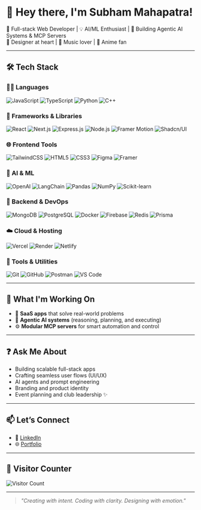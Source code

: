 # 👋 Hey there, I'm Subham Mahapatra!

🎯 Full-stack Web Developer | 💡 AI/ML Enthusiast | 🧠 Building Agentic AI Systems & MCP Servers  
🎨 Designer at heart | 🎵 Music lover | 🌸 Anime fan

---

## 🛠️ Tech Stack

### 👨‍💻 Languages  
![JavaScript](https://img.shields.io/badge/-JavaScript-F7DF1E?style=flat&logo=javascript&logoColor=000)
![TypeScript](https://img.shields.io/badge/-TypeScript-3178C6?style=flat&logo=typescript&logoColor=fff)
![Python](https://img.shields.io/badge/-Python-3776AB?style=flat&logo=python&logoColor=fff)
![C++](https://img.shields.io/badge/-C++-00599C?style=flat&logo=c%2b%2b&logoColor=fff)

### 🧱 Frameworks & Libraries  
![React](https://img.shields.io/badge/-React-61DAFB?style=flat&logo=react&logoColor=000)
![Next.js](https://img.shields.io/badge/-Next.js-000?style=flat&logo=next.js)
![Express.js](https://img.shields.io/badge/-Express.js-000?style=flat&logo=express)
![Node.js](https://img.shields.io/badge/-Node.js-339933?style=flat&logo=node.js&logoColor=fff)
![Framer Motion](https://img.shields.io/badge/-Framer%20Motion-000000?style=flat&logo=framer&logoColor=white)
![Shadcn/UI](https://img.shields.io/badge/-shadcn/UI-black?style=flat&logo=vercel&logoColor=white)

### 🌐 Frontend Tools  
![TailwindCSS](https://img.shields.io/badge/-TailwindCSS-38B2AC?style=flat&logo=tailwind-css&logoColor=fff)
![HTML5](https://img.shields.io/badge/-HTML5-E34F26?style=flat&logo=html5&logoColor=fff)
![CSS3](https://img.shields.io/badge/-CSS3-1572B6?style=flat&logo=css3&logoColor=fff)
![Figma](https://img.shields.io/badge/-Figma-F24E1E?style=flat&logo=figma&logoColor=white)
![Framer](https://img.shields.io/badge/-Framer-0055FF?style=flat&logo=framer&logoColor=white)

### 🧠 AI & ML  
![OpenAI](https://img.shields.io/badge/-OpenAI-412991?style=flat&logo=openai&logoColor=white)
![LangChain](https://img.shields.io/badge/-LangChain-000?style=flat&logo=data&logoColor=white)
![Pandas](https://img.shields.io/badge/-Pandas-150458?style=flat&logo=pandas)
![NumPy](https://img.shields.io/badge/-NumPy-013243?style=flat&logo=numpy)
![Scikit-learn](https://img.shields.io/badge/-Scikit--learn-F7931E?style=flat&logo=scikitlearn&logoColor=white)

### 🧰 Backend & DevOps  
![MongoDB](https://img.shields.io/badge/-MongoDB-47A248?style=flat&logo=mongodb&logoColor=fff)
![PostgreSQL](https://img.shields.io/badge/-PostgreSQL-4169E1?style=flat&logo=postgresql&logoColor=white)
![Docker](https://img.shields.io/badge/-Docker-2496ED?style=flat&logo=docker&logoColor=fff)
![Firebase](https://img.shields.io/badge/-Firebase-FFCA28?style=flat&logo=firebase&logoColor=000)
![Redis](https://img.shields.io/badge/-Redis-DC382D?style=flat&logo=redis&logoColor=fff)
![Prisma](https://img.shields.io/badge/-Prisma-2D3748?style=flat&logo=prisma)

### ☁️ Cloud & Hosting  
![Vercel](https://img.shields.io/badge/-Vercel-000?style=flat&logo=vercel)
![Render](https://img.shields.io/badge/-Render-00979D?style=flat&logo=render)
![Netlify](https://img.shields.io/badge/-Netlify-00C7B7?style=flat&logo=netlify&logoColor=fff)

### 🔧 Tools & Utilities  
![Git](https://img.shields.io/badge/-Git-F05032?style=flat&logo=git&logoColor=white)
![GitHub](https://img.shields.io/badge/-GitHub-181717?style=flat&logo=github)
![Postman](https://img.shields.io/badge/-Postman-FF6C37?style=flat&logo=postman)
![VS Code](https://img.shields.io/badge/-VS%20Code-007ACC?style=flat&logo=visual-studio-code&logoColor=white)

---

## 🚀 What I'm Working On  
- 🚧 **SaaS apps** that solve real-world problems  
- 🤖 **Agentic AI systems** (reasoning, planning, and executing)  
- ⚙️ **Modular MCP servers** for smart automation and control  

---

## ❓ Ask Me About  
- Building scalable full-stack apps  
- Crafting seamless user flows (UI/UX)  
- AI agents and prompt engineering  
- Branding and product identity  
- Event planning and club leadership ✨  

---

## 📫 Let’s Connect  
- 🔗 [LinkedIn](https://www.linkedin.com/in/subham-mahapatra-27380b205/)  
- 🌐 [Portfolio](subhammahapatra.vercel.app)  

---

## 👀 Visitor Counter  
![Visitor Count](https://komarev.com/ghpvc/?username=subhammahapatra&color=blue)

---

> *"Creating with intent. Coding with clarity. Designing with emotion."*
